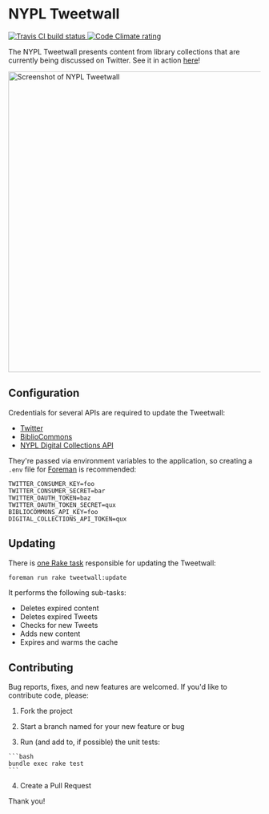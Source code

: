 # NYPL Tweetwall

<a href='https://travis-ci.org/lolibrarian/nypl-tweetwall'>
  <img src='https://api.travis-ci.org/lolibrarian/nypl-tweetwall.png' alt='Travis CI build status' />
</a>

<a href='https://codeclimate.com/github/lolibrarian/nypl-tweetwall'>
  <img src='https://codeclimate.com/github/lolibrarian/nypl-tweetwall.png' alt='Code Climate rating' />
</a>

The NYPL Tweetwall presents content from library collections that are currently being discussed on Twitter. See it in action [here](http://nypl-tweetwall.herokuapp.com)!

<img width=600 src='https://f.cloud.github.com/assets/544541/1869229/effaed8e-7877-11e3-964e-af7080a71a7a.png' alt='Screenshot of NYPL Tweetwall' />

## Configuration

Credentials for several APIs are required to update the Tweetwall:

  * [Twitter](https://dev.twitter.com/)
  * [BiblioCommons](http://developer.bibliocommons.com/)
  * [NYPL Digital Collections API](http://api.repo.nypl.org/)

They're passed via environment variables to the application, so creating a `.env` file for [Foreman](https://github.com/ddollar/foreman) is recommended:

    TWITTER_CONSUMER_KEY=foo
    TWITTER_CONSUMER_SECRET=bar
    TWITTER_OAUTH_TOKEN=baz
    TWITTER_OAUTH_TOKEN_SECRET=qux
    BIBLIOCOMMONS_API_KEY=foo
    DIGITAL_COLLECTIONS_API_TOKEN=qux

## Updating

There is [one Rake task](https://github.com/lolibrarian/nypl-tweetwall/blob/master/lib/tasks/tweetwall.rake) responsible for updating the Tweetwall:

```bash
foreman run rake tweetwall:update
```

It performs the following sub-tasks:

  * Deletes expired content
  * Deletes expired Tweets
  * Checks for new Tweets
  * Adds new content
  * Expires and warms the cache

## Contributing

Bug reports, fixes, and new features are welcomed. If you'd like to contribute code, please:

  1. Fork the project

  2. Start a branch named for your new feature or bug

  3. Run (and add to, if possible) the unit tests:

    ```bash
    bundle exec rake test
    ```

  4. Create a Pull Request

Thank you!
